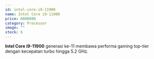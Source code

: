 ```yaml
---
id: intel-core-i9-11900
name: Intel Core i9-11900
price: 6000000
category: Processor
image: ""
stock: 6
---
```


**Intel Core i9-11900** generasi ke-11 membawa performa gaming top-tier dengan kecepatan turbo hingga 5.2 GHz.

